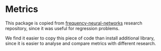 # Metrics

This package is copied from [frequency-neural-networks](https://github.com/kzajac97/frequency-neural-networks) 
research repository, since it was useful for regression problems.

We find it easier to copy this piece of code than install additional library, since
it is easier to analyse and compare metrics with different research. 